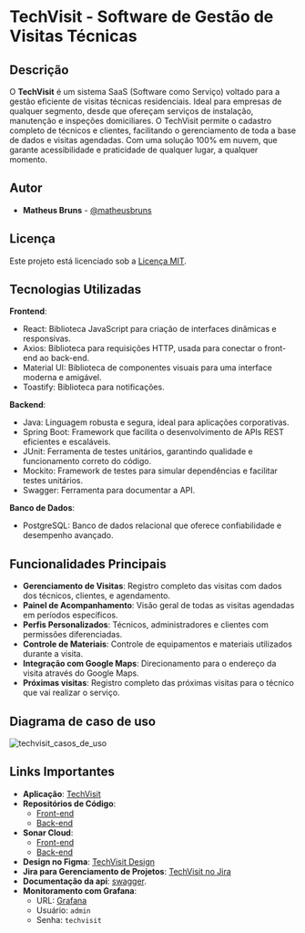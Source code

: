 # TechVisit - Software de Gestão de Visitas Técnicas

## Descrição
O **TechVisit** é um sistema SaaS (Software como Serviço) voltado para a gestão eficiente de visitas técnicas residenciais. Ideal para empresas de qualquer segmento, desde que ofereçam serviços de instalação, manutenção e inspeções domiciliares. O TechVisit permite o cadastro completo de técnicos e clientes, facilitando o gerenciamento de toda a base de dados e visitas agendadas. Com uma solução 100% em nuvem, que garante acessibilidade e praticidade de qualquer lugar, a qualquer momento.​

## Autor
- **Matheus Bruns** - [@matheusbruns](https://github.com/matheusbruns)  

## Licença
Este projeto está licenciado sob a [Licença MIT](LICENSE).

## Tecnologias Utilizadas

**Frontend**:
  - React: Biblioteca JavaScript para criação de interfaces dinâmicas e responsivas.  ​
  - Axios: Biblioteca para requisições HTTP, usada para conectar o front-end ao back-end.​
  - Material UI: Biblioteca de componentes visuais para uma interface moderna e amigável.​
  - Toastify: Biblioteca para notificações.

**Backend**:
  - Java: Linguagem robusta e segura, ideal para aplicações corporativas. ​
  - Spring Boot: Framework que facilita o desenvolvimento de APIs REST eficientes e escaláveis.​
  - JUnit: Ferramenta de testes unitários, garantindo qualidade e funcionamento correto do código.​
  - Mockito: Framework de testes para simular dependências e facilitar testes unitários.​
  - Swagger: Ferramenta para documentar a API.

**Banco de Dados**:
  - PostgreSQL: Banco de dados relacional que oferece confiabilidade e desempenho avançado.

## Funcionalidades Principais

- **Gerenciamento de Visitas**: Registro completo das visitas com dados dos técnicos, clientes, e agendamento.
- **Painel de Acompanhamento**: Visão geral de todas as visitas agendadas em períodos específicos.
- **Perfis Personalizados**: Técnicos, administradores e clientes com permissões diferenciadas.
- **Controle de Materiais**: Controle de equipamentos e materiais utilizados durante a visita.
- **Integração com Google Maps**: Direcionamento para o endereço da visita através do Google Maps.
- **Próximas visitas**: Registro completo das próximas visitas para o técnico que vai realizar o serviço.

## Diagrama de caso de uso
![techvisit_casos_de_uso](https://github.com/user-attachments/assets/be42207f-cea1-4b5d-8925-63b23bfbe74b)

## Links Importantes

- **Aplicação**: [TechVisit](https://techvisit.tech)
- **Repositórios de Código**:
  - [Front-end](https://github.com/matheusbruns/techvisit-front)
  - [Back-end](https://github.com/matheusbruns/techvisit-back)
- **Sonar Cloud**:
  - [Front-end](https://sonarcloud.io/summary/overall?id=matheusbruns_techvisit-front)
  - [Back-end](https://sonarcloud.io/summary/overall?id=matheusbruns_techvisit-back)
- **Design no Figma**: [TechVisit Design](https://www.figma.com/design/lZ4HjgSyZsHrtx2dtEJwjS/TECHVISIT?node-id=0-1&node-type=CANVAS&t=P3WGQfd1JX6dZ9vb-0)
- **Jira para Gerenciamento de Projetos**: [TechVisit no Jira](https://matheusbruns.atlassian.net/jira/software/projects/TECH/list)
- **Documentação da api**: [swagger](https://techvisit.tech/api/swagger-ui/index.html).
- **Monitoramento com Grafana**:
  - URL: [Grafana](http://3.23.158.137:3000)
  - Usuário: `admin`
  - Senha: `techvisit`
